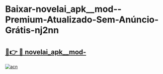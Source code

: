 # Baixar-novelai_apk__mod--Premium-Atualizado-Sem-Anúncio-Grátis-nj2nn

# <h2><a href="https://1t28kw.esa.edu.pl?src=novelai_apk__mod-&ref=nj2nn">🔗👉 🔴 novelai_apk__mod-</a></h2>

[![acn](https://github.com/user-attachments/assets/0f9c940e-d8b0-45ae-aac7-cd30a18b3e1c)](https://1t28kw.esa.edu.pl?src=novelai_apk__mod-&ref=nj2nn)

